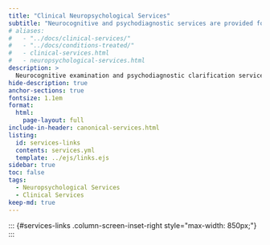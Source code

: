 ```yaml
---
title: "Clinical Neuropsychological Services"
subtitle: "Neurocognitive and psychodiagnostic services are provided for pediatric populations, forensic and medicolegal cases, as well as for adults."
# aliases:
#   - "../docs/clinical-services/"
#   - "../docs/conditions-treated/"
#   - clinical-services.html
#   - neuropsychological-services.html
description: >
  Neurocognitive examination and psychodiagnostic clarification services are provided for pediatric populations, forensic and medicolegal cases, and adults.
hide-description: true
anchor-sections: true
fontsize: 1.1em
format:
  html:
    page-layout: full
include-in-header: canonical-services.html
listing:
  id: services-links
  contents: services.yml
  template: ../ejs/links.ejs
sidebar: true
toc: false
tags:
  - Neuropsychological Services
  - Clinical Services
keep-md: true
---
```


::: {#services-links .column-screen-inset-right style="max-width: 850px;"}
:::


